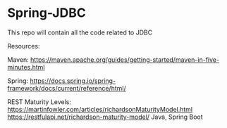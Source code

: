 # Spring-JDBC

This repo will contain all the code related to JDBC

Resources:

Maven: https://maven.apache.org/guides/getting-started/maven-in-five-minutes.html

Spring: https://docs.spring.io/spring-framework/docs/current/reference/html/

REST Maturity Levels: https://martinfowler.com/articles/richardsonMaturityModel.html https://restfulapi.net/richardson-maturity-model/ Java, Spring Boot
